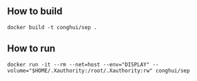 ## How to build

```
docker build -t conghui/sep .
```

## How to run

```
docker run -it --rm --net=host --env="DISPLAY" --volume="$HOME/.Xauthority:/root/.Xauthority:rw" conghui/sep
```
